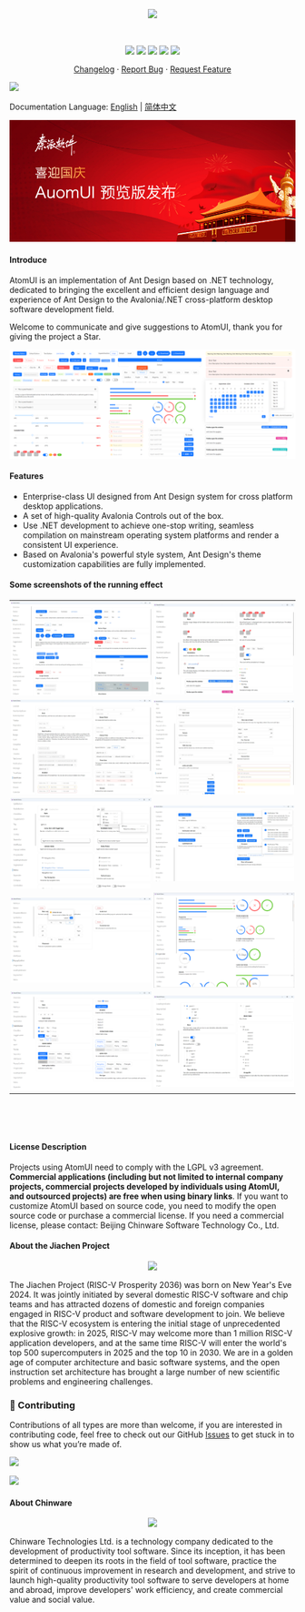 <p align="center">
    <img src="./docs/images/ATOMUI.png" />
</p>
<br/>
<div align="center">

[![][github-contributors-shield]][github-contributors-link]
[![][github-forks-shield]][github-forks-link]
[![][github-stars-shield]][github-stars-link]
[![][github-issues-shield]][github-issues-link]
[![][github-license-shield]][github-license-link]

[Changelog](./CHANGELOG.md) · [Report Bug][github-issues-link] · [Request Feature][github-issues-link]

</div>

![](https://raw.githubusercontent.com/andreasbm/readme/master/assets/lines/rainbow.png)

[github-release-shield]: https://img.shields.io/github/v/release/chinware/AtomUI?color=369eff&labelColor=black&logo=github&style=flat-square
[github-release-link]: https://github.com/chinware/AtomUI/releases
[github-releasedate-shield]: https://img.shields.io/github/release-date/chinware/AtomUI?color=black&labelColor=black&style=flat-square
[github-releasedate-link]: https://github.com/chinware/AtomUI/releases
[github-contributors-shield]: https://img.shields.io/github/contributors/chinware/AtomUI?color=c4f042&labelColor=black&style=flat-square
[github-contributors-link]: https://github.com/chinware/AtomUI/graphs/contributors
[github-forks-shield]: https://img.shields.io/github/forks/chinware/AtomUI?color=8ae8ff&labelColor=black&style=flat-square
[github-forks-link]: https://github.com/chinware/AtomUI/network/members
[github-stars-shield]: https://img.shields.io/github/stars/chinware/AtomUI?color=ffcb47&labelColor=black&style=flat-square
[github-stars-link]: https://github.com/chinware/AtomUI/network/stargazers
[github-issues-shield]: https://img.shields.io/github/issues/chinware/AtomUI?color=ff80eb&labelColor=black&style=flat-square
[github-issues-link]: https://github.com/chinware/AtomUI/issues
[github-license-shield]: https://img.shields.io/github/license/chinware/AtomUI?color=white&labelColor=black&style=flat-square
[github-license-link]: https://github.com/chinware/AtomUI/blob/master/LICENSE

Documentation Language: [English](README.md) | [简体中文](README.zh-CN.md)

<img src="./docs/images/Release.jpg"/>

#### Introduce

AtomUI is an implementation of Ant Design based on .NET technology, dedicated to bringing the excellent and efficient design language and experience of Ant Design to the Avalonia/.NET cross-platform desktop software development field.

Welcome to communicate and give suggestions to AtomUI, thank you for giving the project a Star.

<img src="./docs/images/Gallery.png"/>

#### Features

- Enterprise-class UI designed from Ant Design system for cross platform desktop applications.
- A set of high-quality Avalonia Controls out of the box.
- Use .NET development to achieve one-stop writing, seamless compilation on mainstream operating system platforms and render a consistent UI experience.
- Based on Avalonia's powerful style system, Ant Design's theme customization capabilities are fully implemented.

#### Some screenshots of the running effect

<table border="0">
    <tbody>
        <tr>
            <td align="center" valign="middle" style="padding: 2px">
                 <img src="./docs/images/controls/Button.png"/>
            </td>
            <td align="center" valign="middle" style="padding: 2px">
                <img src="./docs/images/controls/Badge.png" />
            </td>
        </tr>
        <tr>
            <td align="center" valign="middle" style="padding: 2px">
                <img src="./docs/images/controls/DatePicker.png"/>
            </td>
            <td align="center" valign="middle" style="padding: 2px">
                <img src="./docs/images/controls/LineEdit.png"/>
            </td>
        </tr>
        <tr>
            <td align="center" valign="middle" style="padding: 2px">
                <img src="./docs/images/controls/Menu.png"/>
            </td>
            <td align="center" valign="middle" style="padding: 2px">
                <img src="./docs/images/controls/Notification.png"/>
            </td>
        </tr>
        <tr>
            <td align="center" valign="middle" style="padding: 2px">
                <img src="./docs/images/controls/PopupConfirm.png"/>
            </td>
            <td align="center" valign="middle" style="padding: 2px">
                <img src="./docs/images/controls/ProgressBar.png"/>
            </td>
        </tr>
        <tr>
            <td align="center" valign="middle" style="padding: 2px">
                <img src="./docs/images/controls/RadioButton.png"/>
            </td>
            <td align="center" valign="middle" style="padding: 2px">
                <img src="./docs/images/controls/TreeView.png"/>
            </td>
        </tr>
    </tbody>
</table>

<div style="height:50px"></div>

#### License Description
Projects using AtomUI need to comply with the LGPL v3 agreement. <strong>Commercial applications (including but not limited to internal company projects, commercial projects developed by individuals using AtomUI, and outsourced projects) are free when using binary links</strong>. If you want to customize AtomUI based on source code, you need to modify the open source code or purchase a commercial license. If you need a commercial license, please contact: Beijing Chinware Software Technology Co., Ltd.

#### About the Jiachen Project
<p align="center">
    <img src="./docs/images/jiachenjihua.png" width="300" />
</p>

The Jiachen Project (RISC-V Prosperity 2036) was born on New Year's Eve 2024. It was jointly initiated by several domestic RISC-V software and chip teams and has attracted dozens of domestic and foreign companies engaged in RISC-V product and software development to join. We believe that the RISC-V ecosystem is entering the initial stage of unprecedented explosive growth: in 2025, RISC-V may welcome more than 1 million RISC-V application developers, and at the same time RISC-V will enter the world's top 500 supercomputers in 2025 and the top 10 in 2030. We are in a golden age of computer architecture and basic software systems, and the open instruction set architecture has brought a large number of new scientific problems and engineering challenges.

### 🤝 Contributing

Contributions of all types are more than welcome, if you are interested in contributing code, feel free to check out our GitHub [Issues][github-issues-link] to get stuck in to show us what you’re made of.

[![][pr-welcome-shield]][pr-welcome-link]

[![][github-contrib-shield]][github-contrib-link]

[github-issues-link]: https://github.com/chinware/AtomUI/issues
[pr-welcome-shield]: https://img.shields.io/badge/PR%20WELCOME-%E2%86%92-ffcb47?labelColor=black&style=for-the-badge
[pr-welcome-link]: https://github.com/chinware/AtomUI/pulls
[github-contrib-shield]: https://contrib.rocks/image?repo=chinware%2FAtomUI
[github-contrib-link]: https://github.com/chinware/AtomUI/graphs/contributors


#### About Chinware

<p align="center">
    <img src="./docs/images/Chinware.png" width="300" />
</p>

Chinware Technologies Ltd. is a technology company dedicated to the development of productivity tool software. Since its inception, it has been determined to deepen its roots in the field of tool software, practice the spirit of continuous improvement in research and development, and strive to launch high-quality productivity tool software to serve developers at home and abroad, improve developers' work efficiency, and create commercial value and social value.